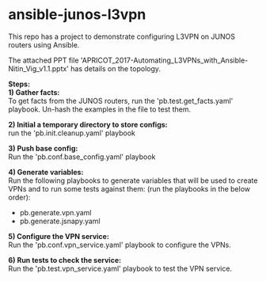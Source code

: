 # ansible-junos-l3vpn

This repo has a project to demonstrate configuring L3VPN on JUNOS routers using Ansible. 

The attached PPT file 'APRICOT_2017-Automating_L3VPNs_with_Ansible-Nitin_Vig_v1.1.pptx' has details on the topology.

<b>Steps:</b><br>
<b>1) Gather facts:</b><br>
To get facts from the JUNOS routers, run the 'pb.test.get_facts.yaml' playbook. Un-hash the examples in the file to test them.

<b>2) Initial a temporary directory to store configs:</b><br>
run the 'pb.init.cleanup.yaml' playbook

<b>3) Push base config:</b><br>
Run the 'pb.conf.base_config.yaml' playbook

<b>4) Generate variables:</b><br>
Run the following playbooks to generate variables that will be used to create VPNs and to run some tests against them:
(run the playbooks in the below order):
 - pb.generate.vpn.yaml
 - pb.generate.jsnapy.yaml
 
<b>5) Configure the VPN service:</b><br>
Run the 'pb.conf.vpn_service.yaml' playbook to configure the VPNs.

<b>6) Run tests to check the service:</b><br>
Run the 'pb.test.vpn_service.yaml' playbook to test the VPN service.
